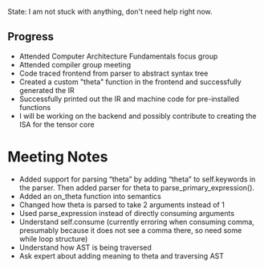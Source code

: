 State: I am not stuck with anything, don't need help right now. 

## Progress

- Attended Computer Architecture Fundamentals focus group
- Attended compiler group meeting
- Code traced frontend from parser to abstract syntax tree
- Created a custom "theta" function in the frontend and successfully generated the IR
- Successfully printed out the IR and machine code for pre-installed functions
- I will be working on the backend and possibly contribute to creating the ISA for the tensor core

# Meeting Notes
- Added support for parsing “theta” by adding “theta” to self.keywords in the parser. Then added parser for theta to parse_primary_expression().
- Added an on_theta function into semantics
- Changed how theta is parsed to take 2 arguments instead of 1
- Used parse_expression instead of directly consuming arguments 
- Understand self.consume (currently erroring when consuming comma, presumably because it does not see a comma there, so need some while loop structure)
- Understand how AST is being traversed
- Ask expert about adding meaning to theta and traversing AST
